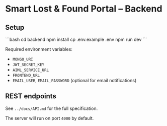 # Smart Lost & Found Portal – Backend

## Setup
\`\`\`bash
cd backend
npm install
cp .env.example .env
npm run dev
\`\`\`

Required environment variables:
- `MONGO_URI`
- `JWT_SECRET_KEY`
- `AIML_SERVICE_URL`
- `FRONTEND_URL`
- `EMAIL_USER`, `EMAIL_PASSWORD` (optional for email notifications)

## REST endpoints
See `../docs/API.md` for the full specification.

The server will run on port `4000` by default.
